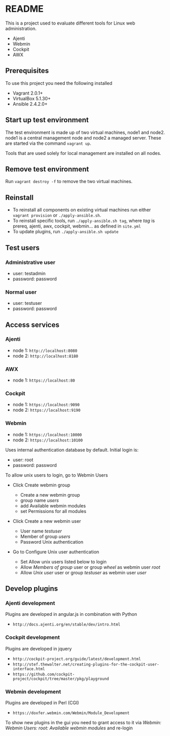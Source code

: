 # README

This is a project used to evaluate different tools for Linux web administration.

- Ajenti
- Webmin
- Cockpit
- AWX

## Prerequisites

To use this project you need the following installed

- Vagrant 2.0.1+
- VirtualBox 5.1.30+
- Ansible 2.4.2.0+

## Start up test environment

The test environment is made up of two virtual machines, node1 and node2. node1 is a central management node and node2 a managed server.
These are started via the command `vagrant up`.

Tools that are used solely for local management are installed on all nodes.

## Remove test environment

Run `vagrant destroy -f` to remove the two virtual machines.

## Reinstall

- To reinstall all components on existing virtual machines run either `vagrant provision` or `./apply-ansible.sh`.
- To reinstall specific tools, run `./apply-ansible.sh tag`, where *tag* is prereq, ajenti, awx, cockpit, webmin... as defined in `site.yml`
- To update plugins, run `./apply-ansible.sh update`

## Test users

### Administrative user

- user: testadmin
- password: password

### Normal user

- user: testuser
- password: password

## Access services

### Ajenti

- node 1: `http://localhost:8080`
- node 2: `http://localhost:8180`

### AWX

- node 1: `https://localhost:80`

### Cockpit

- node 1: `https://localhost:9090`
- node 2: `https://localhost:9190`

### Webmin

- node 1: `https://localhost:10000`
- node 2: `https://localhost:10100`

Uses internal authentication database by default. Initial login is:

- user: root
- password: password

To allow unix users to login, go to Webmin Users

- Click Create webmin group

  - Create a new webmin group
  - group name *users*
  - add Available webmin modules
  - set Permissions for all modules

- Click Create a new webmin user

  - User name *testuser*
  - Member of group *users*
  - Password Unix authentication

- Go to Configure Unix user authentication

  - Set Allow unix users listed below to login
  - Allow *Members of group* user or group *wheel* as webmin user *root*
  - Allow *Unix user* user or group *testuser* as webmin user *user*

## Develop plugins

### Ajenti development

Plugins are developed in angular.js in combination with Python

- `http://docs.ajenti.org/en/stable/dev/intro.html`

### Cockpit development

Plugins are developed in jquery

- `http://cockpit-project.org/guide/latest/development.html`
- `http://stef.thewalter.net/creating-plugins-for-the-cockpit-user-interface.html`
- `https://github.com/cockpit-project/cockpit/tree/master/pkg/playground`

### Webmin development

Plugins are developed in Perl (CGI)

- `https://doxfer.webmin.com/Webmin/Module_Development`

To show new plugins in the gui you need to grant access to it via *Webmin: Webmin Users: root: Available webmin modules* and re-login
